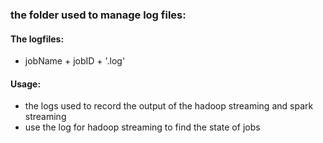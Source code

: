 ### the folder used to manage log files:

#### The logfiles:
- jobName + jobID + '.log'

#### Usage:
- the logs used to record the output of the hadoop streaming and spark streaming
- use the log for hadoop streaming  to find the state of jobs

